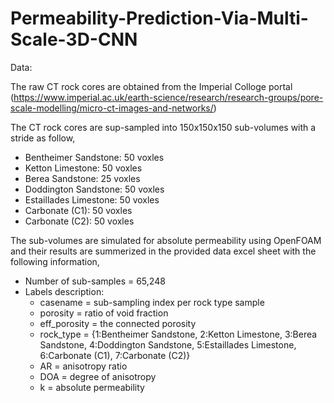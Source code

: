 # Permeability-Prediction-Via-Multi-Scale-3D-CNN

Data:

The raw CT rock cores are obtained from the Imperial Colloge portal (https://www.imperial.ac.uk/earth-science/research/research-groups/pore-scale-modelling/micro-ct-images-and-networks/)

The CT rock cores are sup-sampled into 150x150x150 sub-volumes with a stride as follow,
  - Bentheimer Sandstone:  50 voxles 
  - Ketton Limestone:      50 voxles
  - Berea Sandstone:       25 voxles
  - Doddington Sandstone:  50 voxles 
  - Estaillades Limestone: 50 voxles
  - Carbonate (C1):        50 voxles
  - Carbonate (C2):        50 voxles


The sub-volumes are simulated for absolute permeability using OpenFOAM and their results are summerized in the provided data excel sheet with the following information,

 - Number of sub-samples = 65,248
 - Labels description:
    - casename = sub-sampling index per rock type sample
    - porosity = ratio of void fraction
    - eff_porosity = the connected porosity
    - rock_type = {1:Bentheimer Sandstone, 2:Ketton Limestone, 3:Berea Sandstone, 4:Doddington Sandstone, 5:Estaillades Limestone, 6:Carbonate (C1), 7:Carbonate (C2)}
    - AR = anisotropy ratio
    - DOA = degree of anisotropy
    - k = absolute permeability
